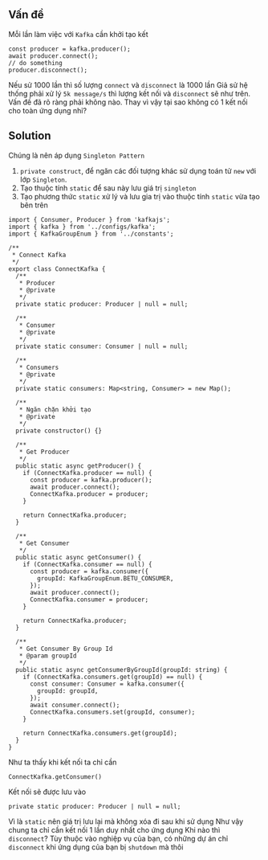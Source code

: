 ## Vấn đề
Mỗi lần làm việc với `Kafka` cần khởi tạo kết
```angular2html
const producer = kafka.producer();
await producer.connect();
// do something
producer.disconnect();
```
Nếu sử 1000 lần thì số lượng `connect` và `disconnect` là 1000 lần
Giả sử hệ thống phải xử lý `5k message/s` thì lượng kết nối và `disconnect` sẽ như trên.
Vấn đề đã rõ ràng phải không nào. Thay vì vậy tại sao không có 1 kết nối cho toàn ứng dụng nhỉ?

## Solution
Chúng là nên áp dụng `Singleton Pattern`
1. `private construct`, để ngăn các đối tượng khác sử dụng toán tử `new` với lớp `Singleton`.
2. Tạo thuộc tính `static` để sau này lưu giá trị `singleton`
3. Tạo phương thức `static` xử lý và lưu gia trị vào thuộc tính `static` vừa tạo bên trên


```
import { Consumer, Producer } from 'kafkajs';
import { kafka } from '../configs/kafka';
import { KafkaGroupEnum } from '../constants';

/**
 * Connect Kafka
 */
export class ConnectKafka {
  /**
   * Producer
   * @private
   */
  private static producer: Producer | null = null;

  /**
   * Consumer
   * @private
   */
  private static consumer: Consumer | null = null;

  /**
   * Consumers
   * @private
   */
  private static consumers: Map<string, Consumer> = new Map();

  /**
   * Ngăn chặn khởi tạo
   * @private
   */
  private constructor() {}

  /**
   * Get Producer
   */
  public static async getProducer() {
    if (ConnectKafka.producer == null) {
      const producer = kafka.producer();
      await producer.connect();
      ConnectKafka.producer = producer;
    }

    return ConnectKafka.producer;
  }

  /**
   * Get Consumer
   */
  public static async getConsumer() {
    if (ConnectKafka.consumer == null) {
      const producer = kafka.consumer({
        groupId: KafkaGroupEnum.BETU_CONSUMER,
      });
      await producer.connect();
      ConnectKafka.consumer = producer;
    }

    return ConnectKafka.producer;
  }

  /**
   * Get Consumer By Group Id
   * @param groupId
   */
  public static async getConsumerByGroupId(groupId: string) {
    if (ConnectKafka.consumers.get(groupId) == null) {
      const consumer: Consumer = kafka.consumer({
        groupId: groupId,
      });
      await consumer.connect();
      ConnectKafka.consumers.set(groupId, consumer);
    }

    return ConnectKafka.consumers.get(groupId);
  }
}
```

Như ta thấy khi kết nối ta chỉ cần 
```angular2html
ConnectKafka.getConsumer()
```
Kết nối sẽ được lưu vào
```angular2html
private static producer: Producer | null = null;
```
Vì là `static` nên giá trị lưu lại mà không xóa đi sau khi sử dụng
Như vậy chung ta chỉ cần kết nối 1 lần duy nhất cho ứng dụng
Khi nào thì `disconnect`? Tùy thuộc vào nghiệp vụ của bạn, có những dự án chỉ `disconnect` khi ứng dụng của bạn bị `shutdown` mà thôi
